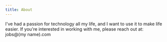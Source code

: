 ```yaml
---
title: About
---
```

I've had a passion for technology all my life, and I want to use it to make life easier. If you're interested in working with me, please reach out at: jobs@(my name).com
